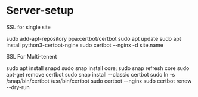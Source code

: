 # Server-setup

SSL for single site

sudo add-apt-repository ppa:certbot/certbot
sudo apt update
sudo apt install python3-certbot-nginx
sudo certbot --nginx -d site.name


SSL For Multi-tenent


sudo apt install snapd
sudo snap install core; sudo snap refresh core
sudo apt-get remove certbot
sudo snap install --classic certbot
sudo ln -s /snap/bin/certbot /usr/bin/certbot
sudo certbot --nginx
sudo certbot renew --dry-run
